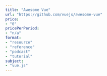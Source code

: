 ```yaml
---
title: "Awesome Vue"
url: "https://github.com/vuejs/awesome-vue"
price: 
- "0"
pricePerPeriod: 
- "n/a"
format: 
- "resource"
- "reference"
- "podcast"
- "tutorial"
subject: 
- "vue.js"
---
```

